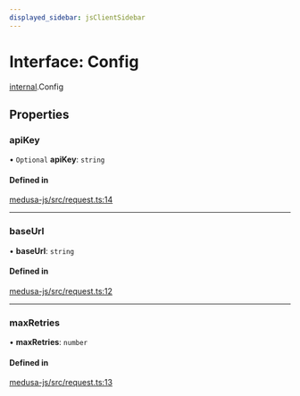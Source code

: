 ```yaml
---
displayed_sidebar: jsClientSidebar
---
```


# Interface: Config

[internal](../modules/internal.md).Config

## Properties

### apiKey

• `Optional` **apiKey**: `string`

#### Defined in

[medusa-js/src/request.ts:14](https://github.com/medusajs/medusa/blob/a4dd26e13/packages/medusa-js/src/request.ts#L14)

___

### baseUrl

• **baseUrl**: `string`

#### Defined in

[medusa-js/src/request.ts:12](https://github.com/medusajs/medusa/blob/a4dd26e13/packages/medusa-js/src/request.ts#L12)

___

### maxRetries

• **maxRetries**: `number`

#### Defined in

[medusa-js/src/request.ts:13](https://github.com/medusajs/medusa/blob/a4dd26e13/packages/medusa-js/src/request.ts#L13)
